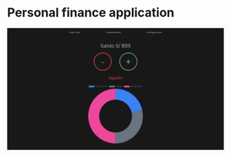 # Personal finance application

![home](https://raw.githubusercontent.com/victorze/cash-flow/master/src/static/images/screenshots/home.png)
